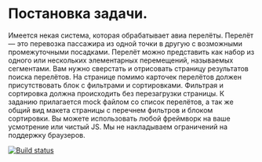 # Постановка задачи.

Имеется некая система, которая обрабатывает авиа перелёты. Перелёт — это перевозка пассажира из одной точки в другую с возможными промежуточными посадками. Перелёт можно представить как набор из одного или нескольких элементарных перемещений, называемых сегментами.
Вам нужно сверстать и отрисовать страницу результатов поиска перелётов. 
На странице помимо карточек перелётов должен присутствовать блок с фильтрами и сортировками. Фильтрая и сортировка должна происходить без перезагрузки страницы.
К заданию прилагается mock файлом со список перелётов, а так же общий вид макета страницы с перечнем фильтров и блоком сортировки.
Вы можете использовать любой фреймворк на ваше усмотрение или чистый JS.
Мы не накладываем ограничений на поддержку браузеров.

[![Build status](https://ci.appveyor.com/api/projects/status/2a598blvrlo0ldq3/branch/master?svg=true)](https://ci.appveyor.com/project/Lazy-ferret/flights-test/branch/master)
